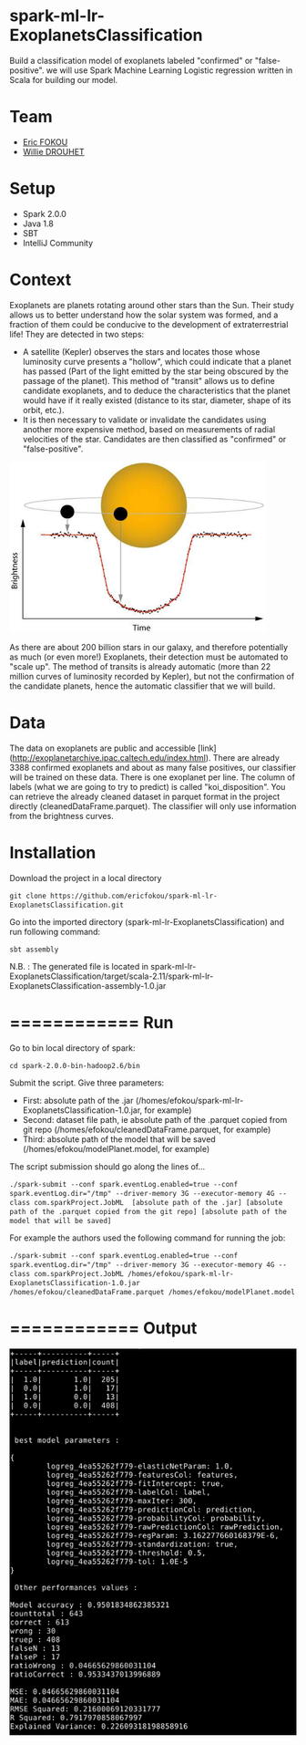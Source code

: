 # spark-ml-lr-ExoplanetsClassification
Build a classification model of exoplanets labeled "confirmed" or "false-positive". we will use Spark Machine Learning Logistic regression written in Scala for building our model.

# Team

* [Eric FOKOU](https://github.com/ericfokou/)
* [Willie DROUHET](https://github.com/drwi)

# Setup 

* Spark 2.0.0
* Java 1.8
* SBT
* IntelliJ Community

# Context

Exoplanets are planets rotating around other stars than the Sun. Their study allows us to better understand how the solar system was formed, and a fraction of them could be conducive to the development of extraterrestrial life! They are detected in two steps:
* A satellite (Kepler) observes the stars and locates those whose luminosity curve presents a "hollow", which could indicate that a planet has passed
(Part of the light emitted by the star being obscured by the passage of the planet). This method of "transit" allows us to define candidate exoplanets, and to deduce the characteristics that the planet would have if it really existed (distance to its star, diameter, shape of its orbit, etc.).
* It is then necessary to validate or invalidate the candidates using another more expensive method, based on measurements of radial velocities of the star. Candidates are then classified as "confirmed" or "false-positive".
<p align="left">
  <img src="https://raw.githubusercontent.com/ericfokou/spark-ml-lr-ExoplanetsClassification/master/media/Satellite_observation.png" alt="Luminosity curve" height="300" width="450""/>
</p>
As there are about 200 billion stars in our galaxy, and therefore potentially as much (or even more!) Exoplanets, their detection must be automated to "scale up". The method of transits is already automatic (more than 22 million curves of luminosity recorded by Kepler), but not the confirmation of the candidate planets, hence the automatic classifier that we will build.

# Data

The data on exoplanets are public and accessible [link] (http://exoplanetarchive.ipac.caltech.edu/index.html). There are already 3388 confirmed exoplanets and about as many false positives, our classifier will be trained on these data. There is one exoplanet per line. The column of labels (what we are going to try to predict) is called "koi_disposition". You can retrieve the already cleaned dataset in parquet format in the project directly (cleanedDataFrame.parquet). The classifier will only use information from the brightness curves.

# Installation

Download the project in a local directory

```
git clone https://github.com/ericfokou/spark-ml-lr-ExoplanetsClassification.git
```

Go into the imported directory (spark-ml-lr-ExoplanetsClassification) and run following command:

```
sbt assembly
```

N.B. : The generated file is located in spark-ml-lr-ExoplanetsClassification/target/scala-2.11/spark-ml-lr-ExoplanetsClassification-assembly-1.0.jar

============
Run
============

Go to bin local directory of spark:

```
cd spark-2.0.0-bin-hadoop2.6/bin
```

Submit the script. Give three parameters:

* First: absolute path of the .jar (/homes/efokou/spark-ml-lr-ExoplanetsClassification-1.0.jar, for example)
* Second: dataset file path, ie absolute path of the .parquet copied from git repo (/homes/efokou/cleanedDataFrame.parquet, for example)
* Third: absolute path of the model that will be saved (/homes/efokou/modelPlanet.model, for example)

The script submission should go along the lines of...

```
./spark-submit --conf spark.eventLog.enabled=true --conf spark.eventLog.dir="/tmp" --driver-memory 3G --executor-memory 4G --class com.sparkProject.JobML  [absolute path of the .jar] [absolute path of the .parquet copied from the git repo] [absolute path of the model that will be saved]
```

For example the authors used the following command for running the job:

```
./spark-submit --conf spark.eventLog.enabled=true --conf spark.eventLog.dir="/tmp" --driver-memory 3G --executor-memory 4G --class com.sparkProject.JobML /homes/efokou/spark-ml-lr-ExoplanetsClassification-1.0.jar /homes/efokou/cleanedDataFrame.parquet /homes/efokou/modelPlanet.model
```
============
Output
============
<p align="center">
  <img src="https://raw.githubusercontent.com/ericfokou/spark-ml-lr-ExoplanetsClassification/master/media/output.png" alt="Luminosity curve""/>
</p>



